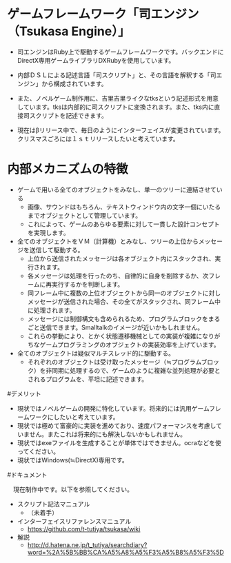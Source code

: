 # ゲームフレームワーク「司エンジン（Tsukasa Engine）」

* 司エンジンはRuby上で駆動するゲームフレームワークです。バックエンドにDirectX専用ゲームライブラリDXRubyを使用しています。
* 内部ＤＳＬによる記述言語「司スクリプト」と、その言語を解釈する「司エンジン」から構成されています。
* また、ノベルゲーム制作用に、吉里吉里ライクなtksという記述形式を用意しています。tksは内部的に司スクリプトに変換されます。また、tks内に直接司スクリプトを記述できます。

* 現在はβリリース中で、毎日のようにインターフェイスが変更されています。クリスマスごろには１ｓｔリリースしたいと考えています。

# 内部メカニズムの特徴

* ゲームで用いる全てのオブジェクトをみなし、単一のツリーに連結させている
    * 画像、サウンドはもちろん、テキストウィンドウ内の文字一個にいたるまでオブジェクトとして管理しています。
    * これによって、ゲームのあらゆる要素に対して一貫した設計コンセプトを実現します。
* 全てのオブジェクトをＶＭ（計算機）とみなし、ツリーの上位からメッセージを送信して駆動する。
    * 上位から送信されたメッセージは各オブジェクト内にスタックされ、実行されます。
    * 各メッセージは処理を行ったのち、自律的に自身を削除するか、次フレームに再実行するかを判断します。
    * 同フレーム中に複数の上位オブジェクトから同一のオブジェクトに対しメッセージが送信された場合、その全てがスタックされ、同フレーム中に処理されます。
    * メッセージには制御構文も含められるため、プログラムブロックをまるごと送信できます。Smalltalkのイメージが近いかもしれません。
    * これらの挙動により、とかく状態遷移機械としての実装が複雑になりがちなゲームプログラミングのオブジェクトの実装効率を上げています。
* 全てのオブジェクトは疑似マルチスレッド的に駆動する。
    * それぞれのオブジェクトは受け取ったメッセージ（≒プログラムブロック）を非同期に処理するので、ゲームのように複雑な並列処理が必要とされるプログラムを、平坦に記述できます。

#デメリット

* 現状ではノベルゲームの開発に特化しています。将来的には汎用ゲームフレームワークにしたいと考えています。
* 現状では極めて富豪的に実装を進めており、速度パフォーマンスを考慮していません。またこれは将来的にも解決しないかもしれません。
* 現状ではexeファイルを生成することが単体ではできません。ocraなどを使ってください。
* 現状ではWindows(≒DirectX)専用です。

#ドキュメント

　現在制作中です。以下を参照してください。

* スクリプト記法マニュアル
    * （未着手）
* インターフェイスリファレンスマニュアル
    * https://github.com/t-tutiya/tsukasa/wiki
* 解説
    * http://d.hatena.ne.jp/t_tutiya/searchdiary?word=%2A%5B%BB%CA%A5%A8%A5%F3%A5%B8%A5%F3%5D

